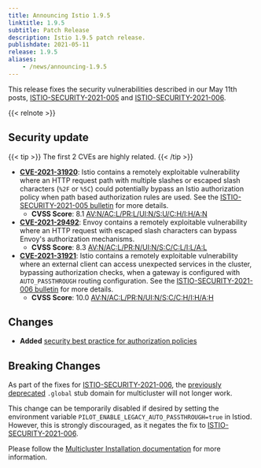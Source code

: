 ```yaml
---
title: Announcing Istio 1.9.5
linktitle: 1.9.5
subtitle: Patch Release
description: Istio 1.9.5 patch release.
publishdate: 2021-05-11
release: 1.9.5
aliases:
    - /news/announcing-1.9.5
---
```


This release fixes the security vulnerabilities described in our May 11th posts, [ISTIO-SECURITY-2021-005](/news/security/istio-security-2021-005) and [ISTIO-SECURITY-2021-006](/news/security/istio-security-2021-006).

{{< relnote >}}

## Security update

{{< tip >}}
The first 2 CVEs are highly related.
{{< /tip >}}

- __[CVE-2021-31920](https://cve.mitre.org/cgi-bin/cvename.cgi?name=CVE-2021-31920)__:
Istio contains a remotely exploitable vulnerability where an HTTP request path with multiple slashes or escaped slash characters (`%2F` or `%5C`) could potentially bypass an Istio authorization policy when path based authorization rules are used. See the [ISTIO-SECURITY-2021-005 bulletin](/news/security/istio-security-2021-005) for more details.
    - __CVSS Score__: 8.1 [AV:N/AC:L/PR:L/UI:N/S:U/C:H/I:H/A:N](https://nvd.nist.gov/vuln-metrics/cvss/v3-calculator?vector=AV:N/AC:L/PR:L/UI:N/S:U/C:H/I:H/A:N)
- __[CVE-2021-29492](https://cve.mitre.org/cgi-bin/cvename.cgi?name=CVE-2021-29492)__:
  Envoy contains a remotely exploitable vulnerability where an HTTP request with escaped slash characters can bypass Envoy's authorization mechanisms.
    - __CVSS Score__: 8.3 [AV:N/AC:L/PR:N/UI:N/S:C/C:L/I:L/A:L](https://nvd.nist.gov/vuln-metrics/cvss/v3-calculator?vector=AV:N/AC:L/PR:N/UI:N/S:C/C:L/I:L/A:L)
- __[CVE-2021-31921](https://cve.mitre.org/cgi-bin/cvename.cgi?name=CVE-2021-31921)__:
  Istio contains a remotely exploitable vulnerability where an external client can access unexpected services in the cluster, bypassing authorization checks, when a gateway is configured with `AUTO_PASSTHROUGH` routing configuration. See the [ISTIO-SECURITY-2021-006 bulletin](/news/security/istio-security-2021-006) for more details.
    - __CVSS Score__: 10.0 [AV:N/AC:L/PR:N/UI:N/S:C/C:H/I:H/A:H](https://nvd.nist.gov/vuln-metrics/cvss/v3-calculator?vector=AV:N/AC:L/PR:N/UI:N/S:C/C:H/I:H/A:H)

## Changes

- **Added** [security best practice for authorization policies](/docs/ops/best-practices/security/#authorization-policies)

## Breaking Changes

As part of the fixes for [ISTIO-SECURITY-2021-006](/news/security/istio-security-2021-006/), the [previously deprecated](/news/releases/1.8.x/announcing-1.8/upgrade-notes/#multicluster-global-stub-domain-deprecation) `.global` stub domain for multicluster will not longer work.

This change can be temporarily disabled if desired by setting the environment variable `PILOT_ENABLE_LEGACY_AUTO_PASSTHROUGH=true` in Istiod. However, this is strongly discouraged, as it negates the fix to [ISTIO-SECURITY-2021-006](/news/security/istio-security-2021-006/).

Please follow the [Multicluster Installation documentation](/docs/setup/install/multicluster/) for more information.
